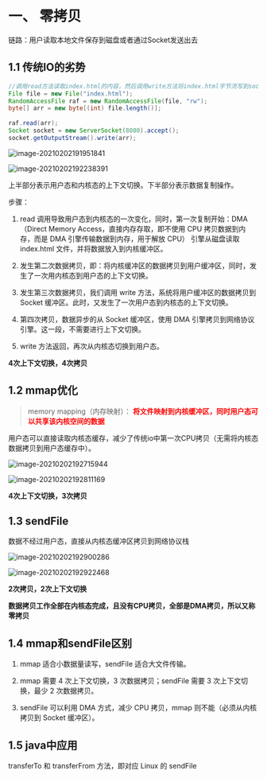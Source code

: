 # 一、 零拷贝

链路：用户读取本地文件保存到磁盘或者通过Socket发送出去

## 1.1 传统IO的劣势

```java
//调用read方法读取index.html的内容，然后调用write方法将index.html字节流写到socket缓存中
File file = new File("index.html");
RandomAccessFile raf = new RandomAccessFile(file, "rw");
byte[] arr = new byte[(int) file.length()];
 
raf.read(arr);
Socket socket = new ServerSocket(8080).accept();
socket.getOutputStream().write(arr);
```

![image-20210202191951841](D:\myself\springboot-example\文档\typora\images\zerocopy01.png)

![image-20210202192238391](D:\myself\springboot-example\文档\typora\images\zerocopy02.png)



​                                                                                   上半部分表示用户态和内核态的上下文切换。下半部分表示数据复制操作。

步骤：

1. read 调用导致用户态到内核态的一次变化，同时，第一次复制开始：DMA（Direct Memory Access，直接内存存取，即不使用 CPU 拷贝数据到内存，而是 DMA 引擎传输数据到内存，用于解放 CPU） 引擎从磁盘读取 index.html 文件，并将数据放入到内核缓冲区。

2. 发生第二次数据拷贝，即：将内核缓冲区的数据拷贝到用户缓冲区，同时，发生了一次用内核态到用户态的上下文切换。

3. 发生第三次数据拷贝，我们调用 write 方法，系统将用户缓冲区的数据拷贝到 Socket 缓冲区。此时，又发生了一次用户态到内核态的上下文切换。

4. 第四次拷贝，数据异步的从 Socket 缓冲区，使用 DMA 引擎拷贝到网络协议引擎。这一段，不需要进行上下文切换。

5. write 方法返回，再次从内核态切换到用户态。

 **4次上下文切换，4次拷贝**

## 1.2 mmap优化

> memory mapping（内存映射）：
> 		<strong style="color:red">将文件映射到内核缓冲区，同时用户态可以共享该内核空间的数据 </strong>

用户态可以直接读取内核态缓存，减少了传统io中第一次CPU拷贝（无需将内核态数据拷贝到用户态缓存中）。

![image-20210202192715944](D:\myself\springboot-example\文档\typora\images\zerocopy03.png)

![image-20210202192811169](D:\myself\springboot-example\文档\typora\images\zerocopy04.png)

**4次上下文切换，3次拷贝**

## 1.3 sendFile

数据不经过用户态，直接从内核态缓冲区拷贝到网络协议栈

![image-20210202192900286](D:\myself\springboot-example\文档\typora\images\zerocopy05.png)

![image-20210202192922468](D:\myself\springboot-example\文档\typora\images\zerocopy06.png)

**2次拷贝，2次上下文切换**

**数据拷贝工作全部在内核态完成，且没有CPU拷贝，全部是DMA拷贝，所以又称零拷贝**

## 1.4 mmap和sendFile区别

1. mmap 适合小数据量读写，sendFile 适合大文件传输。

2. mmap 需要 4 次上下文切换，3 次数据拷贝；sendFile 需要 3 次上下文切换，最少 2 次数据拷贝。

3. sendFile 可以利用 DMA 方式，减少 CPU 拷贝，mmap 则不能（必须从内核拷贝到 Socket 缓冲区）。

## 1.5 java中应用

   transferTo 和 transferFrom 方法，即对应 Linux 的 sendFile






